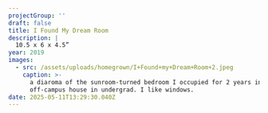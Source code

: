 ```yaml
---
projectGroup: ''
draft: false
title: I Found My Dream Room
description: |
  10.5 x 6 x 4.5”
year: 2019
images:
  - src: /assets/uploads/homegrown/I+Found+my+Dream+Room+2.jpeg
    caption: >-
      a diaroma of the sunroom-turned bedroom I occupied for 2 years in an
      off-campus house in undergrad. I like windows.
date: 2025-05-11T13:29:30.040Z
---
```


